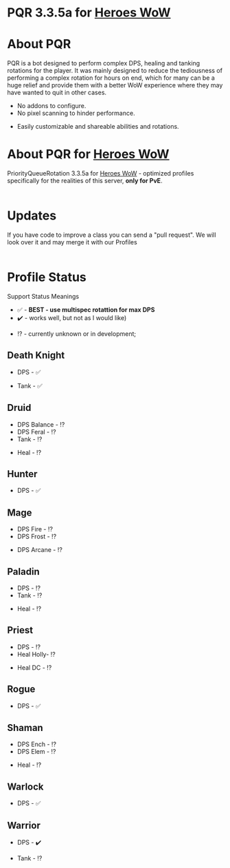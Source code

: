 # PQR 3.3.5a for [Heroes WoW](https://heroes-wow.com/wotlk/index.php?page=register&raf=f5665b13f04b02826bc3a9723d13129898068c37)
# About PQR
PQR is a bot designed to perform complex DPS, healing and tanking rotations for the player. It was mainly designed to reduce the tediousness of performing a complex rotation for hours on end, which for many can be a huge relief and provide them with a better WoW experience where they may have wanted to quit in other cases.
<br>
+ No addons to configure.
+ No pixel scanning to hinder performance.
- Easily customizable and shareable abilities and rotations.

# About PQR for [Heroes WoW](https://heroes-wow.com/wotlk/index.php?page=register&raf=f5665b13f04b02826bc3a9723d13129898068c37)
PriorityQueueRotation 3.3.5a for [Heroes WoW](https://heroes-wow.com/wotlk/index.php?page=register&raf=f5665b13f04b02826bc3a9723d13129898068c37) - optimized profiles specifically for the realities of this server, **only for PvE**.
<br>
<br>
# Updates

If you have code to improve a class you can send a "pull request". We will look over it and may merge it with our Profiles
<br>
<br>
# Profile Status
Support Status Meanings
<br>
+ ✅ - **BEST - use multispec rotattion for max DPS**
+ ✔️ - works well, but not as I would like)
- ⁉️ - currently unknown or in development;

## Death Knight
+ DPS - ✅
- Tank - ✅
## Druid
+ DPS Balance - ⁉️
+ DPS Feral - ⁉️
+ Tank - ⁉️
- Heal - ⁉️
## Hunter
- DPS - ✅
## Mage
+ DPS Fire - ⁉️
+ DPS Frost - ⁉️
- DPS Arcane - ⁉️
## Paladin
+ DPS - ⁉️
+ Tank - ⁉️
- Heal - ⁉️
## Priest
+ DPS - ⁉️
+ Heal Holly- ⁉️
- Heal DC - ⁉️
## Rogue
- DPS - ✅
## Shaman
+ DPS Ench - ⁉️ 
+ DPS Elem - ⁉️
- Heal - ⁉️
## Warlock
- DPS - ✅
## Warrior
+ DPS - ✔️
- Tank - ⁉️
